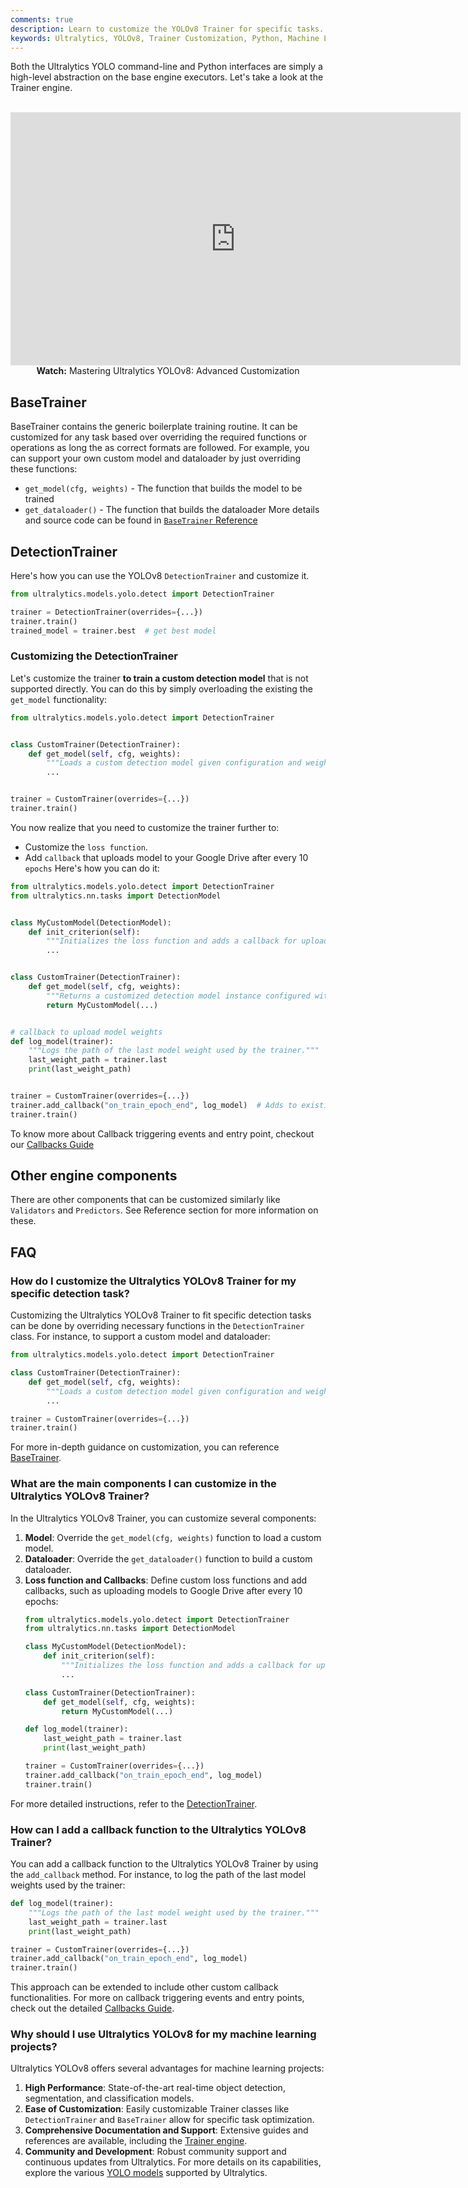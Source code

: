 ```yaml
---
comments: true
description: Learn to customize the YOLOv8 Trainer for specific tasks. Step-by-step instructions with Python examples for maximum model performance.
keywords: Ultralytics, YOLOv8, Trainer Customization, Python, Machine Learning, AI, Model Training, DetectionTrainer, Custom Models
---
```


Both the Ultralytics YOLO command-line and Python interfaces are simply a high-level abstraction on the base engine executors. Let's take a look at the Trainer engine.

<p align="center">
  <br>
  <iframe loading="lazy" width="720" height="405" src="https://www.youtube.com/embed/GsXGnb-A4Kc?start=104"
    title="YouTube video player" frameborder="0"
    allow="accelerometer; autoplay; clipboard-write; encrypted-media; gyroscope; picture-in-picture; web-share"
    allowfullscreen>
  </iframe>
  <br>
  <strong>Watch:</strong> Mastering Ultralytics YOLOv8: Advanced Customization
</p>

## BaseTrainer

BaseTrainer contains the generic boilerplate training routine. It can be customized for any task based over overriding the required functions or operations as long the as correct formats are followed. For example, you can support your own custom model and dataloader by just overriding these functions:

- `get_model(cfg, weights)` - The function that builds the model to be trained
- `get_dataloader()` - The function that builds the dataloader More details and source code can be found in [`BaseTrainer` Reference](../reference/engine/trainer.md)

## DetectionTrainer

Here's how you can use the YOLOv8 `DetectionTrainer` and customize it.

```python
from ultralytics.models.yolo.detect import DetectionTrainer

trainer = DetectionTrainer(overrides={...})
trainer.train()
trained_model = trainer.best  # get best model
```

### Customizing the DetectionTrainer

Let's customize the trainer **to train a custom detection model** that is not supported directly. You can do this by simply overloading the existing the `get_model` functionality:

```python
from ultralytics.models.yolo.detect import DetectionTrainer


class CustomTrainer(DetectionTrainer):
    def get_model(self, cfg, weights):
        """Loads a custom detection model given configuration and weight files."""
        ...


trainer = CustomTrainer(overrides={...})
trainer.train()
```

You now realize that you need to customize the trainer further to:

- Customize the `loss function`.
- Add `callback` that uploads model to your Google Drive after every 10 `epochs` Here's how you can do it:

```python
from ultralytics.models.yolo.detect import DetectionTrainer
from ultralytics.nn.tasks import DetectionModel


class MyCustomModel(DetectionModel):
    def init_criterion(self):
        """Initializes the loss function and adds a callback for uploading the model to Google Drive every 10 epochs."""
        ...


class CustomTrainer(DetectionTrainer):
    def get_model(self, cfg, weights):
        """Returns a customized detection model instance configured with specified config and weights."""
        return MyCustomModel(...)


# callback to upload model weights
def log_model(trainer):
    """Logs the path of the last model weight used by the trainer."""
    last_weight_path = trainer.last
    print(last_weight_path)


trainer = CustomTrainer(overrides={...})
trainer.add_callback("on_train_epoch_end", log_model)  # Adds to existing callback
trainer.train()
```

To know more about Callback triggering events and entry point, checkout our [Callbacks Guide](callbacks.md)

## Other engine components

There are other components that can be customized similarly like `Validators` and `Predictors`. See Reference section for more information on these.



## FAQ

### How do I customize the Ultralytics YOLOv8 Trainer for my specific detection task?

Customizing the Ultralytics YOLOv8 Trainer to fit specific detection tasks can be done by overriding necessary functions in the `DetectionTrainer` class. For instance, to support a custom model and dataloader:
```python
from ultralytics.models.yolo.detect import DetectionTrainer

class CustomTrainer(DetectionTrainer):
    def get_model(self, cfg, weights):
        """Loads a custom detection model given configuration and weight files."""
        ...

trainer = CustomTrainer(overrides={...})
trainer.train()
```
For more in-depth guidance on customization, you can reference [BaseTrainer](../reference/engine/trainer.md).

### What are the main components I can customize in the Ultralytics YOLOv8 Trainer?

In the Ultralytics YOLOv8 Trainer, you can customize several components:
1. **Model**: Override the `get_model(cfg, weights)` function to load a custom model.
2. **Dataloader**: Override the `get_dataloader()` function to build a custom dataloader.
3. **Loss function and Callbacks**: Define custom loss functions and add callbacks, such as uploading models to Google Drive after every 10 epochs:
   ```python
   from ultralytics.models.yolo.detect import DetectionTrainer
   from ultralytics.nn.tasks import DetectionModel

   class MyCustomModel(DetectionModel):
       def init_criterion(self):
           """Initializes the loss function and adds a callback for uploading the model to Google Drive every 10 epochs."""
           ...

   class CustomTrainer(DetectionTrainer):
       def get_model(self, cfg, weights):
           return MyCustomModel(...)

   def log_model(trainer):
       last_weight_path = trainer.last
       print(last_weight_path)

   trainer = CustomTrainer(overrides={...})
   trainer.add_callback("on_train_epoch_end", log_model)
   trainer.train()
   ```
For more detailed instructions, refer to the [DetectionTrainer](../reference/engine/trainer.md).

### How can I add a callback function to the Ultralytics YOLOv8 Trainer?

You can add a callback function to the Ultralytics YOLOv8 Trainer by using the `add_callback` method. For instance, to log the path of the last model weights used by the trainer:
```python
def log_model(trainer):
    """Logs the path of the last model weight used by the trainer."""
    last_weight_path = trainer.last
    print(last_weight_path)

trainer = CustomTrainer(overrides={...})
trainer.add_callback("on_train_epoch_end", log_model)
trainer.train()
```
This approach can be extended to include other custom callback functionalities. For more on callback triggering events and entry points, check out the detailed [Callbacks Guide](callbacks.md).

### Why should I use Ultralytics YOLOv8 for my machine learning projects?

Ultralytics YOLOv8 offers several advantages for machine learning projects:
1. **High Performance**: State-of-the-art real-time object detection, segmentation, and classification models.
2. **Ease of Customization**: Easily customizable Trainer classes like `DetectionTrainer` and `BaseTrainer` allow for specific task optimization.
3. **Comprehensive Documentation and Support**: Extensive guides and references are available, including the [Trainer engine](../reference/engine/trainer.md).
4. **Community and Development**: Robust community support and continuous updates from Ultralytics.
For more details on its capabilities, explore the various [YOLO models](https://docs.ultralytics.com/models/) supported by Ultralytics.